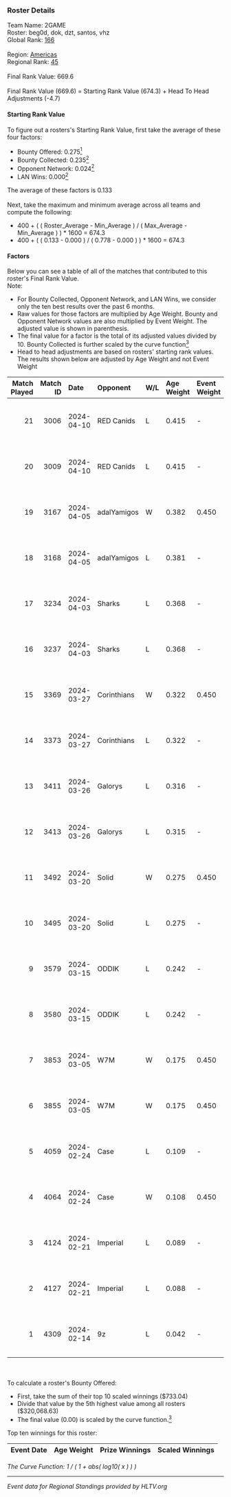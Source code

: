 ### Roster Details<br />
Team Name: 2GAME<br />
Roster: beg0d, dok, dzt, santos, vhz<br />
Global Rank: [166](../standings_global.md)<br />
<br />
Region: [Americas]( ../standings_americas.md)<br />
Regional Rank: [45]( ../standings_americas.md)<br />
<br />
Final Rank Value:  669.6<br />
<br />
Final Rank Value (669.6) = Starting Rank Value (674.3) + Head To Head Adjustments (-4.7)<br />

#### Starting Rank Value<br />
To figure out a rosters's Starting Rank Value, first take the average of these four factors:<br />
- Bounty Offered: 0.275[<sup>1</sup>](#table2)
- Bounty Collected: 0.235[<sup>2</sup>](#table1)
- Opponent Network: 0.024[<sup>2</sup>](#table1)
- LAN Wins: 0.000[<sup>2</sup>](#table1)

The average of these factors is 0.133<br />
<br />
Next, take the maximum and minimum average across all teams and compute the following:<br />
- 400 + ( ( Roster_Average - Min_Average ) / ( Max_Average - Min_Average ) ) * 1600 = 674.3
- 400 + ( ( 0.133 - 0.000 ) / ( 0.778 - 0.000 ) ) * 1600 = 674.3


#### Factors<br />
Below you can see a table of all of the matches that contributed to this roster's Final Rank Value.<br />
Note:<br />

- For Bounty Collected, Opponent Network, and LAN Wins, we consider only the ten best results over the past 6 months.
- Raw values for those factors are multiplied by Age Weight. Bounty and Opponent Network values are also multiplied by Event Weight. The adjusted value is shown in parenthesis.
- The final value for a factor is the total of its adjusted values divided by 10. Bounty Collected is further scaled by the curve function[<sup>3</sup>](#curveFunction)
- Head to head adjustments are based on rosters' starting rank values. The results shown below are adjusted by Age Weight and not Event Weight
<span id="table1"></span><br />


| Match Played | Match ID | Date       | Opponent    | W/L | Age Weight | Event Weight | Bounty Collected | Opponent Network | LAN Wins  | H2H Adj. | Roster                       |
| -: | -: | :- | :- | :- | :- | :- | :- | :- | :- | -: | :- |
|           21 |     3006 | 2024-04-10 | RED Canids  | L   | 0.415      | -            | -                | -                | -         |    -1.15 | beg0d, dok, dzt, santos, vhz |
|           20 |     3009 | 2024-04-10 | RED Canids  | L   | 0.415      | -            | -                | -                | -         |    -1.16 | beg0d, dok, dzt, santos, vhz |
|           19 |     3167 | 2024-04-05 | adalYamigos | W   | 0.382      | 0.450        | 0.000 (0.000)    | 0.059 (0.010)    | 0 (0.000) |     5.17 | beg0d, dok, dzt, santos, vhz |
|           18 |     3168 | 2024-04-05 | adalYamigos | L   | 0.381      | -            | -                | -                | -         |    -6.99 | beg0d, dok, dzt, santos, vhz |
|           17 |     3234 | 2024-04-03 | Sharks      | L   | 0.368      | -            | -                | -                | -         |    -1.82 | beg0d, dok, dzt, santos, vhz |
|           16 |     3237 | 2024-04-03 | Sharks      | L   | 0.368      | -            | -                | -                | -         |    -1.86 | beg0d, dok, dzt, santos, vhz |
|           15 |     3369 | 2024-03-27 | Corinthians | W   | 0.322      | 0.450        | 0.000 (0.000)    | 0.045 (0.006)    | 0 (0.000) |     2.91 | beg0d, dok, dzt, santos, vhz |
|           14 |     3373 | 2024-03-27 | Corinthians | L   | 0.322      | -            | -                | -                | -         |    -7.36 | beg0d, dok, dzt, santos, vhz |
|           13 |     3411 | 2024-03-26 | Galorys     | L   | 0.316      | -            | -                | -                | -         |    -2.32 | beg0d, dok, dzt, santos, vhz |
|           12 |     3413 | 2024-03-26 | Galorys     | L   | 0.315      | -            | -                | -                | -         |    -2.36 | beg0d, dok, dzt, santos, vhz |
|           11 |     3492 | 2024-03-20 | Solid       | W   | 0.275      | 0.450        | 0.024 (0.003)    | 0.807 (0.100)    | 0 (0.000) |     6.70 | beg0d, dok, dzt, santos, vhz |
|           10 |     3495 | 2024-03-20 | Solid       | L   | 0.275      | -            | -                | -                | -         |    -1.97 | beg0d, dok, dzt, santos, vhz |
|            9 |     3579 | 2024-03-15 | ODDIK       | L   | 0.242      | -            | -                | -                | -         |    -1.15 | beg0d, dok, dzt, santos, vhz |
|            8 |     3580 | 2024-03-15 | ODDIK       | L   | 0.242      | -            | -                | -                | -         |    -1.16 | beg0d, dok, dzt, santos, vhz |
|            7 |     3853 | 2024-03-05 | W7M         | W   | 0.175      | 0.450        | 0.007 (0.001)    | 0.520 (0.041)    | 0 (0.000) |     3.91 | beg0d, dok, dzt, santos, vhz |
|            6 |     3855 | 2024-03-05 | W7M         | W   | 0.175      | 0.450        | 0.007 (0.001)    | 0.520 (0.041)    | 0 (0.000) |     3.95 | beg0d, dok, dzt, santos, vhz |
|            5 |     4059 | 2024-02-24 | Case        | L   | 0.109      | -            | -                | -                | -         |    -0.65 | beg0d, dok, dzt, santos, vhz |
|            4 |     4064 | 2024-02-24 | Case        | W   | 0.108      | 0.450        | 0.029 (0.001)    | 0.778 (0.038)    | 0 (0.000) |     2.78 | beg0d, dok, dzt, santos, vhz |
|            3 |     4124 | 2024-02-21 | Imperial    | L   | 0.089      | -            | -                | -                | -         |    -0.10 | beg0d, dok, dzt, santos, vhz |
|            2 |     4127 | 2024-02-21 | Imperial    | L   | 0.088      | -            | -                | -                | -         |    -0.10 | beg0d, dok, dzt, santos, vhz |
|            1 |     4309 | 2024-02-14 | 9z          | L   | 0.042      | -            | -                | -                | -         |    -0.01 | beg0d, dok, dzt, santos, vhz |

<br />
<span id="table2"></span><br />
To calculate a roster's Bounty Offered:<br />

- First, take the sum of their top 10 scaled winnings ($733.04)
- Divide that value by the 5th highest value among all rosters ($320,068.63)
- The final value (0.00) is scaled by the curve function.[<sup>3</sup>](#curveFunction)

Top ten winnings for this roster:<br />

| Event Date | Age Weight | Prize Winnings | Scaled Winnings |
| :- | -: | :- | :- |


<span id="curveFunction"></span>_The Curve Function: 1 / ( 1 + abs( log10( x ) ) )_<br />

---
_Event data for Regional Standings provided by HLTV.org_<br />
